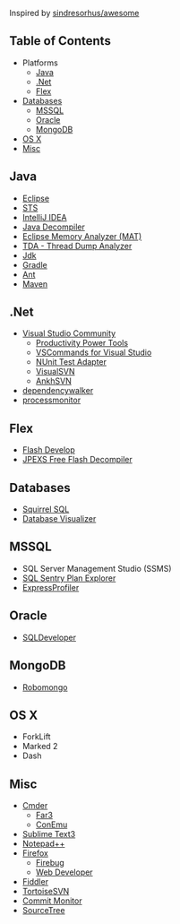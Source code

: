 
Inspired by [sindresorhus/awesome](https://github.com/sindresorhus/awesome)

## Table of Contents

- Platforms
	- [Java](#java)
	- [.Net](#net)
	- [Flex](#flex)
- [Databases](#databases)
	- [MSSQL](#mssql)
	- [Oracle](#oracle)
	- [MongoDB](#mongodb)
- [OS X](#os-x)
- [Misc](#misc)

## Java
- [Eclipse](https://www.eclipse.org/downloads/)
- [STS](http://spring.io/tools/sts/all)
- [IntelliJ IDEA](http://www.jetbrains.com/idea/download/)
- [Java Decompiler](http://jd.benow.ca/)
- [Eclipse Memory Analyzer (MAT)](http://www.eclipse.org/mat/)
- [TDA - Thread Dump Analyzer](https://java.net/projects/tda)
- [Jdk](http://www.oracle.com/technetwork/java/javase/downloads/index.html)
- [Gradle](http://www.gradle.org/)
- [Ant](https://ant.apache.org/)
- [Maven](http://maven.apache.org/)

## .Net
- [Visual Studio Community](https://www.visualstudio.com/products/visual-studio-community-vs)
	- [Productivity Power Tools](https://visualstudiogallery.msdn.microsoft.com/dbcb8670-889e-4a54-a226-a48a15e4cace)
	- [VSCommands for Visual Studio](https://visualstudiogallery.msdn.microsoft.com/c6d1c265-7007-405c-a68b-5606af238ece)
	- [NUnit Test Adapter](https://visualstudiogallery.msdn.microsoft.com/6ab922d0-21c0-4f06-ab5f-4ecd1fe7175d)
	- [VisualSVN](https://visualstudiogallery.msdn.microsoft.com/DBD60715-FE57-44B5-ABEA-F18618068C1E)
	- [AnkhSVN](https://visualstudiogallery.msdn.microsoft.com/E721D830-7664-4E02-8D03-933C3F1477F2)
- [dependencywalker](http://www.dependencywalker.com)
- [processmonitor](https://technet.microsoft.com/en-us/sysinternals/processmonitor.aspx)
 

## Flex

- [Flash Develop](http://www.flashdevelop.org/)
- [JPEXS Free Flash Decompiler](http://www.free-decompiler.com/flash/)

## Databases
- [Squirrel SQL](http://squirrel-sql.sourceforge.net)
- [Database Visualizer](https://www.dbvis.com)

## MSSQL
- SQL Server Management Studio (SSMS)
- [SQL Sentry Plan Explorer](http://www.sqlsentry.com/products/plan-explorer/sql-server-query-view)
- [ExpressProfiler](https://expressprofiler.codeplex.com)

## Oracle

- [SQLDeveloper](http://www.oracle.com/technetwork/developer-tools/sql-developer/)

## MongoDB
 
- [Robomongo](http://app.robomongo.org/download.html)

## OS X
- ForkLift
- Marked 2
- Dash

## Misc
- [Cmder](http://cmder.net)
	- [Far3](http://www.farmanager.com/download.php?l=en)
	- [ConEmu](http://code.google.com/p/conemu-maximus5/)
- [Sublime Text3](http://www.sublimetext.com/3)
- [Notepad++](http://notepad-plus-plus.org/)
- [Firefox](http://www.mozilla.org/en-US/firefox/all/)
	- [Firebug](https://getfirebug.com/)
	- [Web Developer](https://addons.mozilla.org/en-US/firefox/addon/web-developer/)
- [Fiddler](http://www.telerik.com/download/fiddler)
- [TortoiseSVN](http://tortoisesvn.net/downloads.html)
- [Commit Monitor](http://stefanstools.sourceforge.net/CommitMonitor.html)
- [SourceTree](https://www.sourcetreeapp.com)
